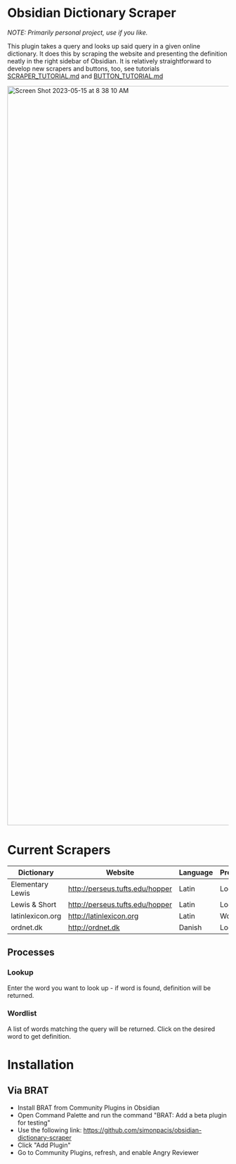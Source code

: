 # Obsidian Dictionary Scraper

*NOTE: Primarily personal project, use if you like.*
 
This plugin takes a query and looks up said query in a given online dictionary. It does this by scraping the website and presenting the definition neatly in the right sidebar of Obsidian. It is relatively straightforward to develop new scrapers and buttons, too, see tutorials [SCRAPER_TUTORIAL.md](https://github.com/simonpacis/obsidian-dictionary-scraper/blob/master/SCRAPER_TUTORIAL.md) and [BUTTON_TUTORIAL.md](https://github.com/simonpacis/obsidian-dictionary-scraper/blob/master/BUTTON_TUTORIAL.md)

<img width="1680" alt="Screen Shot 2023-05-15 at 8 38 10 AM" src="https://github.com/simonpacis/obsidian-dictionary-scraper/assets/7118482/00ffed8d-c7f6-43f0-89d4-898c62f88c95">


# Current Scrapers

| Dictionary       | Website                         | Language | Process  |   
|------------------|---------------------------------|----------|----------|
| Elementary Lewis | http://perseus.tufts.edu/hopper | Latin    | Lookup   |   
| Lewis & Short    | http://perseus.tufts.edu/hopper | Latin    | Lookup   |   
| latinlexicon.org | http://latinlexicon.org         | Latin    | Wordlist |   
| ordnet.dk        | http://ordnet.dk                | Danish   | Lookup   |   

## Processes
### Lookup
Enter the word you want to look up - if word is found, definition will be returned.

### Wordlist
A list of words matching the query will be returned. Click on the desired word to get definition. 

# Installation

## Via BRAT

- Install BRAT from Community Plugins in Obsidian
- Open Command Palette and run the command "BRAT: Add a beta plugin for testing"
- Use the following link: https://github.com/simonpacis/obsidian-dictionary-scraper
- Click "Add Plugin"
- Go to Community Plugins, refresh, and enable Angry Reviewer


